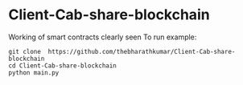 # Client-Cab-share-blockchain

Working of smart contracts clearly seen
To run example:
```
git clone  https://github.com/thebharathkumar/Client-Cab-share-blockchain
cd Client-Cab-share-blockchain
python main.py
```
